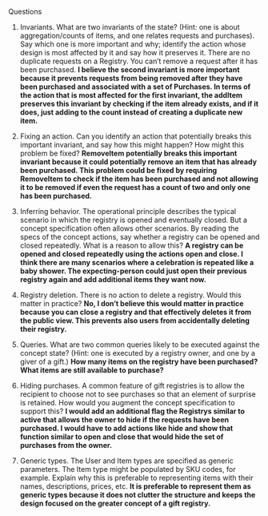 
Questions
1.	Invariants. What are two invariants of the state? (Hint: one is about aggregation/counts of items, and one relates requests and purchases). Say which one is more important and why; identify the action whose design is most affected by it and say how it preserves it.
There are no duplicate requests on a Registry.
You can’t remove a request after it has been purchased.
<strong>I believe the second invariant is more important because it prevents requests from being removed after they have been purchased and associated with a set of Purchases.
In terms of the action that is most affected for the first invariant, the addItem preserves this invariant by checking if the item already exists, and if it does, just adding to the count instead of creating a duplicate new item.</strong>

2.	Fixing an action. Can you identify an action that potentially breaks this important invariant, and say how this might happen? How might this problem be fixed?
<strong>RemoveItem potentially breaks this important invariant because it could potentially remove an item that has already been purchased. This problem could be fixed by requiring RemoveItem to check if the item has been purchased and not allowing it to be removed if even the request has a count of two and only one has been purchased.</strong>

3.	Inferring behavior. The operational principle describes the typical scenario in which the registry is opened and eventually closed. But a concept specification often allows other scenarios. By reading the specs of the concept actions, say whether a registry can be opened and closed repeatedly. What is a reason to allow this?
<strong>A registry can be opened and closed repeatedly using the actions open and close. I think there are many scenarios where a celebration is repeated like a baby shower. The expecting-person could just open their previous registry again and add additional items they want now.</strong>

4.	Registry deletion. There is no action to delete a registry. Would this matter in practice?
<strong>No, I don’t believe this would matter in practice because you can close a registry and that effectively deletes it from the public view. This prevents also users from accidentally deleting their registry.</strong>

5.	Queries. What are two common queries likely to be executed against the concept state? (Hint: one is executed by a registry owner, and one by a giver of a gift.)
<strong>How many items on the registry have been purchased?
What items are still available to purchase?</strong>

6.	Hiding purchases. A common feature of gift registries is to allow the recipient to choose not to see purchases so that an element of surprise is retained. How would you augment the concept specification to support this?
<strong>I would add an additional flag the Registrys similar to active that allows the owner to hide if the requests have been purchased. I would have to add actions like hide and show that function similar to open and close that would hide the set of purchases from the owner.</strong>

7.	Generic types. The User and Item types are specified as generic parameters. The Item type might be populated by SKU codes, for example. Explain why this is preferable to representing items with their names, descriptions, prices, etc.
<strong>It is preferable to represent them as generic types because it does not clutter the structure and keeps the design focused on the greater concept of a gift registry.</strong>


